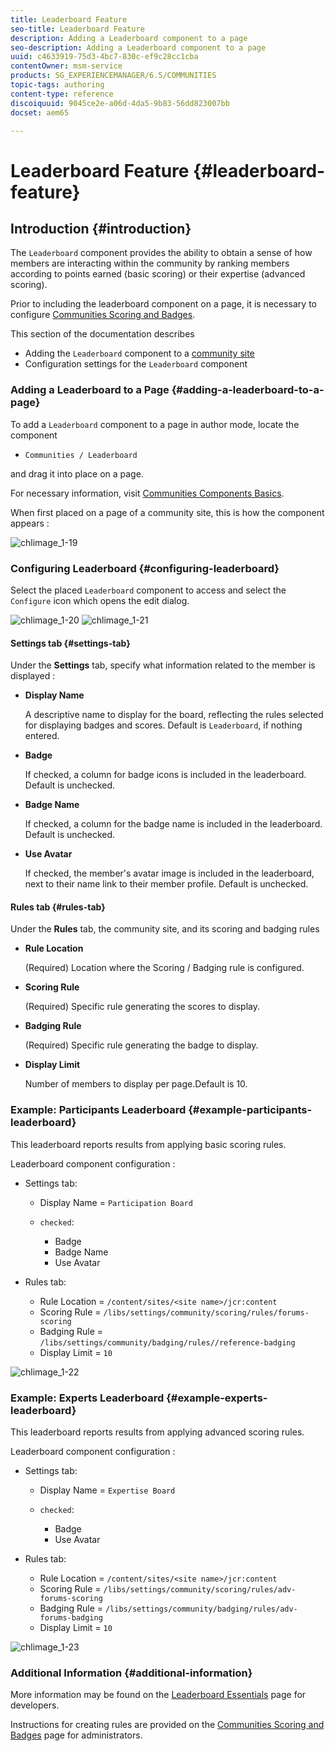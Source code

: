 ```yaml
---
title: Leaderboard Feature
seo-title: Leaderboard Feature
description: Adding a Leaderboard component to a page
seo-description: Adding a Leaderboard component to a page
uuid: c4633919-75d3-4bc7-830c-ef9c28cc1cba
contentOwner: msm-service
products: SG_EXPERIENCEMANAGER/6.5/COMMUNITIES
topic-tags: authoring
content-type: reference
discoiquuid: 9045ce2e-a06d-4da5-9b83-56dd823007bb
docset: aem65

---
```


# Leaderboard Feature {#leaderboard-feature}

## Introduction {#introduction}

The `Leaderboard` component provides the ability to obtain a sense of how members are interacting within the community by ranking members according to points earned (basic scoring) or their expertise (advanced scoring).

Prior to including the leaderboard component on a page, it is necessary to configure [Communities Scoring and Badges](/help/communities/implementing-scoring.md).

This section of the documentation describes

* Adding the `Leaderboard` component to a [community site](/help/communities/overview.md#community-sites)
* Configuration settings for the `Leaderboard` component

### Adding a Leaderboard to a Page {#adding-a-leaderboard-to-a-page}

To add a `Leaderboard` component to a page in author mode, locate the component

* `Communities / Leaderboard`

and drag it into place on a page.

For necessary information, visit [Communities Components Basics](/help/communities/basics.md).

When first placed on a page of a community site, this is how the component appears :

![chlimage_1-19](assets/chlimage_1-19.png)

### Configuring Leaderboard {#configuring-leaderboard}

Select the placed `Leaderboard` component to access and select the `Configure` icon which opens the edit dialog.

![chlimage_1-20](assets/chlimage_1-20.png) ![chlimage_1-21](assets/chlimage_1-21.png)

#### Settings tab {#settings-tab}

Under the **Settings** tab, specify what information related to the member is displayed :

* **Display Name**

  A descriptive name to display for the board, reflecting the rules selected for displaying badges and scores.
  Default is `Leaderboard`, if nothing entered.

* **Badge**

  If checked, a column for badge icons is included in the leaderboard.
  Default is unchecked.

* **Badge Name**

  If checked, a column for the badge name is included in the leaderboard.
  Default is unchecked.

* **Use Avatar**

  If checked, the member's avatar image is included in the leaderboard, next to their name link to their member profile.
  Default is unchecked.

#### Rules tab {#rules-tab}

Under the **Rules** tab, the community site, and its scoring and badging rules

* **Rule Location**

  (Required) Location where the Scoring / Badging rule is configured.

* **Scoring Rule**

  (Required) Specific rule generating the scores to display.

* **Badging Rule**

  (Required) Specific rule generating the badge to display.

* **Display Limit**

  Number of members to display per page.Default is 10.

### Example: Participants Leaderboard {#example-participants-leaderboard}

This leaderboard reports results from applying basic scoring rules.

Leaderboard component configuration :

* Settings tab:

    * Display Name = `Participation Board`
    * `checked`:

        * Badge
        * Badge Name
        * Use Avatar

* Rules tab:

    * Rule Location = `/content/sites/<site name>/jcr:content`
    * Scoring Rule = `/libs/settings/community/scoring/rules/forums-scoring`
    * Badging Rule = `/libs/settings/community/badging/rules//reference-badging`
    * Display Limit = `10`

![chlimage_1-22](assets/chlimage_1-22.png)

### Example: Experts Leaderboard {#example-experts-leaderboard}

This leaderboard reports results from applying advanced scoring rules.

Leaderboard component configuration :

* Settings tab:

    * Display Name = `Expertise Board`
    * `checked`:

        * Badge
        * Use Avatar

* Rules tab:

    * Rule Location = `/content/sites/<site name>/jcr:content`
    * Scoring Rule = `/libs/settings/community/scoring/rules/adv-forums-scoring`
    * Badging Rule = `/libs/settings/community/badging/rules/adv-forums-badging`
    * Display Limit = `10`

![chlimage_1-23](assets/chlimage_1-23.png)

### Additional Information {#additional-information}

More information may be found on the [Leaderboard Essentials](/help/communities/leaderboard.md) page for developers.

Instructions for creating rules are provided on the [Communities Scoring and Badges](/help/communities/implementing-scoring.md) page for administrators.
